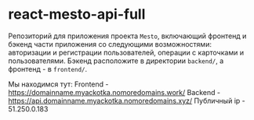 # react-mesto-api-full
Репозиторий для приложения проекта `Mesto`, включающий фронтенд и бэкенд части приложения со следующими возможностями: авторизации и регистрации пользователей, операции с карточками и пользователями. Бэкенд расположите в директории `backend/`, а фронтенд - в `frontend/`. 
  
Мы находимся тут: Frontend - https://domainname.myackotka.nomoredomains.work/ Backend - https://api.domainname.myackotka.nomoredomains.xyz/ Публичный ip - 51.250.0.183
